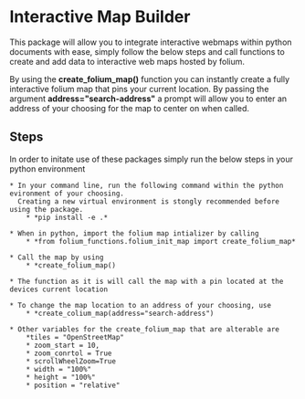 # Interactive Map Builder

This package will allow you to integrate interactive webmaps within python documents with ease, simply follow the 
below steps and call functions to create and add data to interactive web maps hosted by folium.

By using the **create_folium_map()** function you can instantly create a fully interactive folium map that pins your current location.  By passing the argument **address="search-address"** a prompt will allow you to enter an address of your choosing for the map to center on when called.



## Steps

In order to initate use of these packages simply run the below steps in your python environment

    * In your command line, run the following command within the python evironment of your choosing.
      Creating a new virtual environment is stongly recommended before using the package.
        * *pip install -e .*

    * When in python, import the folium map intializer by calling
        * *from folium_functions.folium_init_map import create_folium_map*

    * Call the map by using 
        * *create_folium_map()

    * The function as it is will call the map with a pin located at the devices current location
    
    * To change the map location to an address of your choosing, use
        * *create_colium_map(address="search-address")
    
    * Other variables for the create_folium_map that are alterable are
        *tiles = "OpenStreetMap" 
        * zoom_start = 10, 
        * zoom_conrtol = True
        * scrollWheelZoom=True
        * width = "100%"
        * height = "100%" 
        * position = "relative"